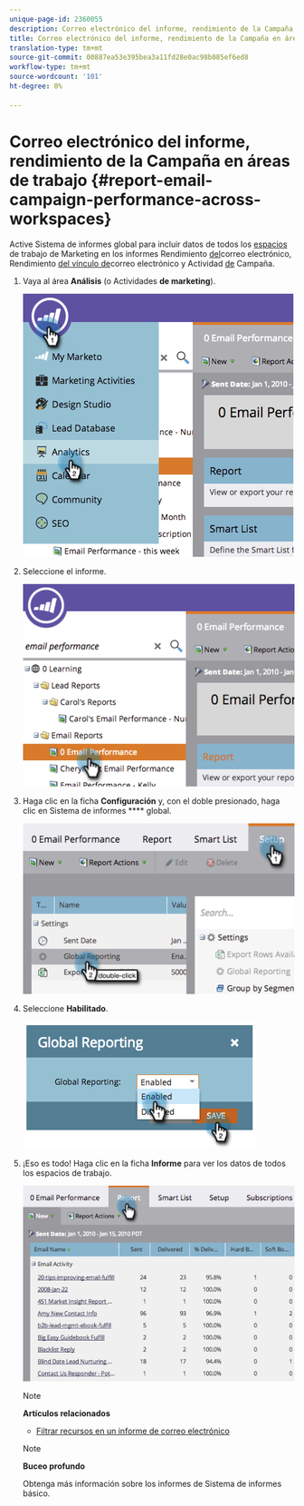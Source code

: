 ```yaml
---
unique-page-id: 2360055
description: Correo electrónico del informe, rendimiento de la Campaña en todos los espacios de trabajo - Documentos de marketing - Documentación del producto
title: Correo electrónico del informe, rendimiento de la Campaña en áreas de trabajo
translation-type: tm+mt
source-git-commit: 00887ea53e395bea3a11fd28e0ac98b085ef6ed8
workflow-type: tm+mt
source-wordcount: '101'
ht-degree: 0%

---
```



# Correo electrónico del informe, rendimiento de la Campaña en áreas de trabajo {#report-email-campaign-performance-across-workspaces}

Active Sistema de informes global para incluir datos de todos los [espacios](../../../../product-docs/administration/workspaces-and-person-partitions/create-a-new-workspace.md) de trabajo de Marketing en los informes Rendimiento [del](../../../../product-docs/email-marketing/email-programs/email-program-data/email-performance-report.md)correo electrónico, Rendimiento [del vínculo de](../../../../product-docs/email-marketing/email-programs/email-program-data/email-link-performance-report.md)correo electrónico y Actividad [de](../../../../product-docs/reporting/basic-reporting/report-types/campaign-activity-report.md) Campaña.

1. Vaya al área **Análisis** (o Actividades **de marketing**).

   ![](assets/image2014-9-16-16-3a4-3a46.png)

1. Seleccione el informe.

   ![](assets/image2014-9-16-16-3a4-3a51.png)

1. Haga clic en la ficha **Configuración** y, con el doble presionado, haga clic en Sistema de informes **** global.

   ![](assets/image2014-9-16-16-3a4-3a58.png)

1. Seleccione **Habilitado**.

   ![](assets/image2014-9-16-16-3a5-3a4.png)

1. ¡Eso es todo! Haga clic en la ficha **Informe** para ver los datos de todos los espacios de trabajo.

   ![](assets/image2014-9-16-16-3a5-3a8.png)

   >[!NOTE]
   >
   >**Artículos relacionados**
   >
   >    
   >    
   >    * [Filtrar recursos en un informe de correo electrónico](filter-assets-in-an-email-report.md)


   >[!NOTE]
   >
   >**Buceo profundo**
   >
   >
   >Obtenga más información sobre los informes de Sistema de informes [](http://docs.marketo.com/display/docs/basic+reporting) básico.


